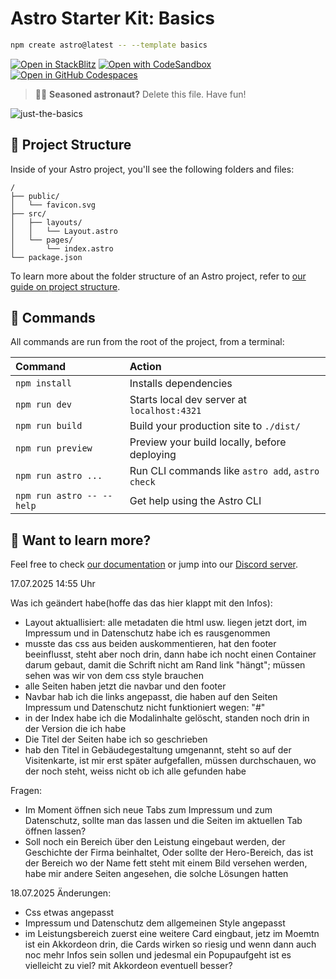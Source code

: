# Astro Starter Kit: Basics

```sh
npm create astro@latest -- --template basics
```

[![Open in StackBlitz](https://developer.stackblitz.com/img/open_in_stackblitz.svg)](https://stackblitz.com/github/withastro/astro/tree/latest/examples/basics)
[![Open with CodeSandbox](https://assets.codesandbox.io/github/button-edit-lime.svg)](https://codesandbox.io/p/sandbox/github/withastro/astro/tree/latest/examples/basics)
[![Open in GitHub Codespaces](https://github.com/codespaces/badge.svg)](https://codespaces.new/withastro/astro?devcontainer_path=.devcontainer/basics/devcontainer.json)

> 🧑‍🚀 **Seasoned astronaut?** Delete this file. Have fun!

![just-the-basics](https://github.com/withastro/astro/assets/2244813/a0a5533c-a856-4198-8470-2d67b1d7c554)

## 🚀 Project Structure

Inside of your Astro project, you'll see the following folders and files:

```text
/
├── public/
│   └── favicon.svg
├── src/
│   ├── layouts/
│   │   └── Layout.astro
│   └── pages/
│       └── index.astro
└── package.json
```

To learn more about the folder structure of an Astro project, refer to [our guide on project structure](https://docs.astro.build/en/basics/project-structure/).

## 🧞 Commands

All commands are run from the root of the project, from a terminal:

| Command                   | Action                                           |
| :------------------------ | :----------------------------------------------- |
| `npm install`             | Installs dependencies                            |
| `npm run dev`             | Starts local dev server at `localhost:4321`      |
| `npm run build`           | Build your production site to `./dist/`          |
| `npm run preview`         | Preview your build locally, before deploying     |
| `npm run astro ...`       | Run CLI commands like `astro add`, `astro check` |
| `npm run astro -- --help` | Get help using the Astro CLI                     |

## 👀 Want to learn more?

Feel free to check [our documentation](https://docs.astro.build) or jump into our [Discord server](https://astro.build/chat).


17.07.2025 14:55 Uhr

Was ich geändert habe(hoffe das das hier klappt mit den Infos):
- Layout aktuallisiert: alle metadaten die html usw. liegen jetzt dort, im Impressum und in Datenschutz habe ich es rausgenommen
- musste das css aus beiden auskommentieren, hat den footer beeinflusst, steht aber noch drin, dann habe ich nocht einen Container darum gebaut, damit die Schrift nicht am Rand link "hängt";
  müssen sehen was wir von dem css style brauchen
- alle Seiten haben jetzt die navbar und den footer
- Navbar hab ich die links angepasst, die haben auf den Seiten Impressum und Datenschutz nicht funktioniert wegen: "#"
- in der Index habe ich die Modalinhalte gelöscht, standen noch drin in der Version die ich habe
- Die Titel der Seiten habe ich so geschrieben <Layout title="Impressum – KUI Gebäudegestaltung">
- hab den Titel in Gebäudegestaltung umgenannt, steht so auf der Visitenkarte, ist mir erst später aufgefallen, müssen durchschauen, wo der noch steht, weiss nicht ob ich alle gefunden habe

 Fragen:
- Im Moment öffnen sich neue Tabs zum Impressum und zum Datenschutz, sollte man das lassen und die Seiten im aktuellen Tab öffnen lassen?
- Soll noch ein Bereich über den Leistung eingebaut werden, der Geschichte der Firma beinhaltet, Oder sollte der Hero-Bereich, das ist der Bereich wo der Name fett steht mit einem Bild versehen werden, habe mir andere Seiten angesehen, die solche Lösungen hatten


18.07.2025 
Änderungen: 
- Css etwas angepasst
- Impressum und Datenschutz dem allgemeinen Style angepasst
- im Leistungsbereich zuerst eine weitere Card eingbaut, jetz im Moemtn ist ein Akkordeon drin, die Cards wirken so riesig und wenn dann auch noc mehr Infos sein sollen und jedesmal ein Popupaufgeht ist es vielleicht zu viel?
  mit Akkordeon eventuell besser?
